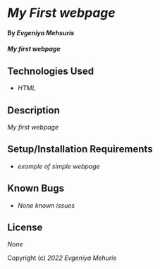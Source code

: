 # _My First webpage_

#### By _**Evgeniya Mehsuris**_

#### _My first webpage_

## Technologies Used

* _HTML_

## Description

_My first webpage_

## Setup/Installation Requirements

* _example of simple webpage_


## Known Bugs

* _None known issues_


## License

_None_

Copyright (c) _2022_ _Evgeniya Mehuris_
